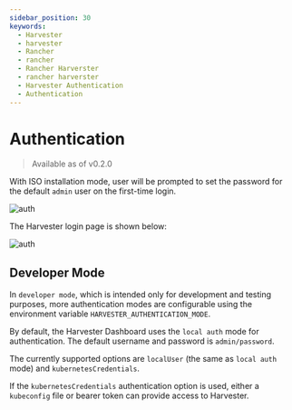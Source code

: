 ```yaml
---
sidebar_position: 30
keywords:
  - Harvester
  - harvester
  - Rancher
  - rancher
  - Rancher Harverster
  - rancher harverster
  - Harvester Authentication
  - Authentication
---
```


# Authentication

> Available as of v0.2.0

With ISO installation mode, user will be prompted to set the password for the default `admin` user on the first-time login.

![auth](/img/first-log-in.png)

The Harvester login page is shown below:

![auth](/img/authentication.png)

## Developer Mode

In `developer mode`, which is intended only for development and testing purposes, more authentication modes are configurable using the environment variable `HARVESTER_AUTHENTICATION_MODE`.

By default, the Harvester Dashboard uses the `local auth` mode for authentication. The default username and password is `admin/password`.

The currently supported options are `localUser` (the same as `local auth` mode) and `kubernetesCredentials`.

If the `kubernetesCredentials` authentication option is used, either a `kubeconfig` file or bearer token can provide access to Harvester.
